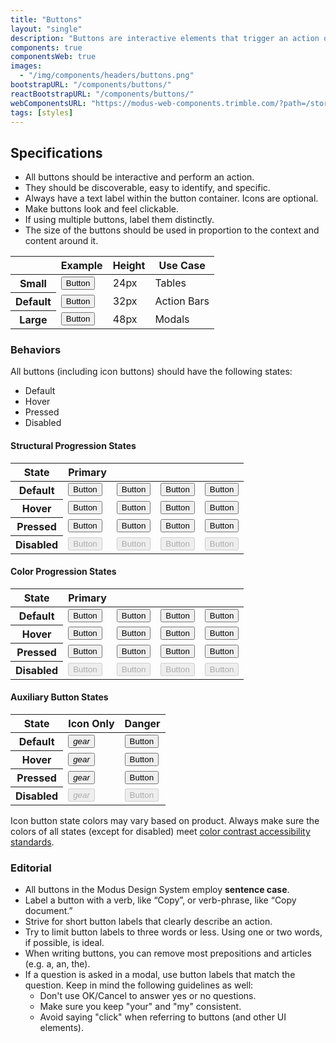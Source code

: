 ```yaml
---
title: "Buttons"
layout: "single"
description: "Buttons are interactive elements that trigger an action or an event."
components: true
componentsWeb: true
images:
  - "/img/components/headers/buttons.png"
bootstrapURL: "/components/buttons/"
reactBootstrapURL: "/components/buttons/"
webComponentsURL: "https://modus-web-components.trimble.com/?path=/story/components-button--default"
tags: [styles]
---
```


## Specifications

- All buttons should be interactive and perform an action.
- They should be discoverable, easy to identify, and specific.
- Always have a text label within the button container. Icons are optional.
- Make buttons look and feel clickable.
- If using multiple buttons, label them distinctly.
- The size of the buttons should be used in proportion to the context and content around it.

<table class="table table-bordered">
  <thead class="thead-light">
    <tr>
      <th></th>
      <th>Example</th>
      <th>Height</th>
      <th>Use Case</th>
    </tr>
  </thead>
  <tbody>
    <tr>
      <th scope="row">Small</th>
      <td class="anatomy-cell">
        <button
          data-anatomy-colors="false"
          class="btn btn-sm btn-primary anatomy-display-static"
        >
          Button
        </button>
      </td>
      <td>24px</td>
      <td>Tables</td>
    </tr>
    <tr>
      <th scope="row">Default</th>
      <td class="anatomy-cell">
        <button
          data-anatomy-colors="false"
          class="btn btn-primary anatomy-display-static"
        >
          Button
        </button>
      </td>
      <td>32px</td>
      <td>Action Bars</td>
    </tr>
    <tr>
      <th scope="row">Large</th>
      <td class="anatomy-cell">
        <button
          data-anatomy-colors="false"
          class="btn btn-lg btn-primary anatomy-display-static"
        >
          Button
        </button>
      </td>
      <td>48px</td>
      <td>Modals</td>
    </tr>
  </tbody>
</table>

### Behaviors

All buttons (including icon buttons) should have the following states:

- Default
- Hover
- Pressed
- Disabled

#### Structural Progression States

<table class="table table-bordered" style="width: max-content">
      <thead class="thead-light">
        <tr>
          <th>State</th>
          <th>Primary</th>
          <th></th>
          <th></th>
          <th></th>
        </tr>
      </thead>
      <tbody>
        <tr>
          <th scope="row">Default</th>
          <td>
            <button class="btn btn-primary" type="button">Button</button>
          </td>
          <td>
            <button class="btn btn-outline-primary" type="button">Button</button>
          </td>
          <td>
            <button class="btn btn-outline-dark" type="button">Button</button>
          </td>
          <td>
            <button class="btn btn-text-primary" type="button">Button</button>
          </td>
        </tr>
        <tr>
          <th scope="row">Hover</th>
          <td><button class="btn hover btn-primary" type="button">Button</button></td>
          <td><button class="btn hover btn-outline-primary" type="button">Button</button></td>
          <td><button class="btn hover btn-outline-dark" type="button">Button</button></td>
          <td><button class="btn hover btn-text-primary" type="button">Button</button></td>
        </tr>
        <tr>
          <th scope="row">Pressed</th>
          <td>
            <button class="btn display-active btn-primary" type="button">Button</button>
          </td>
          <td>
            <button class="btn display-active btn-outline-primary" type="button">Button</button>
          </td>
          <td>
            <button class="btn display-active btn-outline-dark" type="button">Button</button>
          </td>
          <td>
            <button class="btn display-active btn-text-primary" type="button">Button</button>
          </td>
        </tr>
        <tr>
          <th scope="row">Disabled</th>
          <td><button disabled class="btn btn-primary" type="button">Button</button></td>
          <td><button disabled class="btn btn-outline-primary" type="button">Button</button></td>
          <td><button disabled class="btn btn-outline-dark" type="button">Button</button></td>
          <td><button disabled class="btn btn-text-primary" type="button">Button</button></td>
        </tr>
      </tbody>
</table>

#### Color Progression States

<table class="table table-bordered" style="width: max-content">
      <thead class="thead-light">
        <tr>
          <th>State</th>
          <th>Primary</th>
          <th></th>
          <th></th>
          <th></th>
        </tr>
      </thead>
      <tbody>
        <tr>
          <th scope="row">Default</th>
          <td>
            <button class="btn btn-primary" type="button">Button</button>
          </td>
          <td>
            <button class="btn btn-secondary" type="button">Button</button>
          </td>
          <td>
            <button class="btn btn-tertiary" type="button">Button</button>
          </td>
          <td>
            <button class="btn btn-text-primary" type="button">Button</button>
          </td>
        </tr>
        <tr>
          <th scope="row">Hover</th>
          <td><button class="btn hover btn-primary" type="button">Button</button></td>
          <td><button class="btn hover btn-secondary" type="button">Button</button></td>
          <td><button class="btn hover btn-tertiary" type="button">Button</button></td>
          <td><button class="btn hover btn-text-primary" type="button">Button</button></td>
        </tr>
        <tr>
          <th scope="row">Pressed</th>
          <td>
            <button class="btn display-active btn-primary" type="button">Button</button>
          </td>
          <td>
            <button class="btn display-active btn-secondary" type="button">Button</button>
          </td>
          <td>
            <button class="btn display-active btn-tertiary" type="button">Button</button>
          </td>
          <td>
            <button class="btn display-active btn-text-primary" type="button">Button</button>
          </td>
        </tr>
        <tr>
          <th scope="row">Disabled</th>
          <td><button disabled class="btn btn-primary" type="button">Button</button></td>
          <td><button disabled class="btn btn-secondary" type="button">Button</button></td>
          <td><button disabled class="btn btn-tertiary" type="button">Button</button></td>
          <td><button disabled class="btn btn-text-primary" type="button">Button</button></td>
        </tr>
      </tbody>
</table>

#### Auxiliary Button States

<table class="table table-bordered" style="width: max-content">
      <thead class="thead-light">
        <tr>
          <th>State</th>
          <th>Icon Only</th>
          <th>Danger</th>
        </tr>
      </thead>
      <tbody>
        <tr>
          <th scope="row">Default</th>
          <td>
            <button class="btn btn-icon-only btn-text-dark">
            <i class="modus-icons notranslate" aria-hidden="true">gear</i>
            </button>
          </td>
          <td>
            <button class="btn btn-danger" type="button">Button</button>
          </td>
        </tr>
        <tr>
          <th scope="row">Hover</th>
          <td><button class="btn hover btn-icon-only btn-text-dark">
            <i class="modus-icons notranslate" aria-hidden="true">gear</i>
          </button></td>
          <td><button class="btn hover btn-danger" type="button">Button</button></td>
        </tr>
        <tr>
          <th scope="row">Pressed</th>
          <td>
            <button class="btn display-active btn-icon-only btn-text-dark">
            <i class="modus-icons notranslate" aria-hidden="true">gear</i>
          </button>
          </td>
          <td>
            <button class="btn display-active btn-danger" type="button">Button</button>
          </td>
        </tr>
        <tr>
          <th scope="row">Disabled</th>
          <td>
          <button disabled class="btn btn-icon-only btn-text-dark">
            <i class="modus-icons notranslate" aria-hidden="true">gear</i>
          </button></td>
          <td><button disabled class="btn btn-danger" type="button">Button</button></td>
        </tr>
      </tbody>
</table>

Icon button state colors may vary based on product. Always make sure the colors of all states (except for disabled) meet [color contrast accessibility standards](/foundations/accessibility/).

### Editorial

- All buttons in the Modus Design System employ **sentence case**.
- Label a button with a verb, like “Copy”, or verb-phrase, like “Copy document.”
- Strive for short button labels that clearly describe an action.
- Try to limit button labels to three words or less. Using one or two words, if possible, is ideal.
- When writing buttons, you can remove most prepositions and articles (e.g. a, an, the).
- If a question is asked in a modal, use button labels that match the question. Keep in mind the following guidelines as well:
  - Don't use OK/Cancel to answer yes or no questions.
  - Make sure you keep "your" and "my" consistent.
  - Avoid saying "click" when referring to buttons (and other UI elements).
